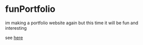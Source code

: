 # funPortfolio
im making a portfolio website again but this time it will be fun and interesting

see [here](https://skmartinelli.github.io/funPortfolio/)

